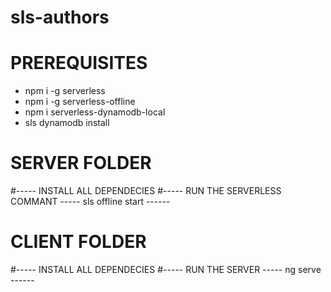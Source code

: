 # sls-authors

# PREREQUISITES

- npm i -g serverless
- npm i -g serverless-offline
- npm i serverless-dynamodb-local
- sls dynamodb install


# SERVER FOLDER
#----- INSTALL ALL DEPENDECIES
#----- RUN THE SERVERLESS COMMANT ----- sls offline start ------

# CLIENT FOLDER
#----- INSTALL ALL DEPENDECIES
#----- RUN THE SERVER ----- ng serve ------

